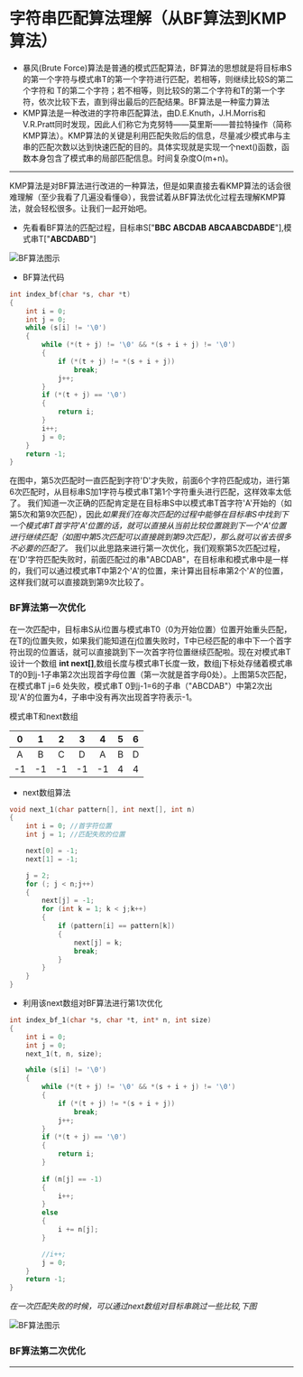 字符串匹配算法理解（从BF算法到KMP算法）
===========
* 暴风(Brute Force)算法是普通的模式匹配算法，BF算法的思想就是将目标串S的第一个字符与模式串T的第一个字符进行匹配，若相等，则继续比较S的第二个字符和 T的第二个字符；若不相等，则比较S的第二个字符和T的第一个字符，依次比较下去，直到得出最后的匹配结果。BF算法是一种蛮力算法
* KMP算法是一种改进的字符串匹配算法，由D.E.Knuth，J.H.Morris和V.R.Pratt同时发现，因此人们称它为克努特——莫里斯——普拉特操作（简称KMP算法）。KMP算法的关键是利用匹配失败后的信息，尽量减少模式串与主串的匹配次数以达到快速匹配的目的。具体实现就是实现一个next()函数，函数本身包含了模式串的局部匹配信息。时间复杂度O(m+n)。
****** 

KMP算法是对BF算法进行改进的一种算法，但是如果直接去看KMP算法的话会很难理解（至少我看了几遍没看懂:smile:），我尝试着从BF算法优化过程去理解KMP算法，就会轻松很多。让我们一起开始吧。

* 先看看BF算法的匹配过程，目标串S["**BBC ABCDAB ABCAABCDABDE**"],模式串T["**ABCDABD**"]


![][bf]

* BF算法代码
```cpp
int index_bf(char *s, char *t)
{
	int i = 0;
	int j = 0;
	while (s[i] != '\0')
	{
		while (*(t + j) != '\0' && *(s + i + j) != '\0')
		{
			if (*(t + j) != *(s + i + j))
				break;
			j++;
		}
		if (*(t + j) == '\0')
		{
			return i;
		}
		i++;
		j = 0;
	}
	return -1;
}
```

在图中，第5次匹配时一直匹配到字符'D'才失败，前面6个字符匹配成功，进行第6次匹配时，从目标串S加1字符与模式串T第1个字符重头进行匹配，这样效率太低了。
我们知道一次正确的匹配肯定是在目标串S中以模式串T首字符'A'开始的（如第5次和第9次匹配），因此*如果我们在每次匹配的过程中能够在目标串S中找到下一个模式串T首字符'A'位置的话，就可以直接从当前比较位置跳到下一个'A'位置进行继续匹配（如图中第5次匹配可以直接跳到第9次匹配），那么就可以省去很多不必要的匹配了。* 我们以此思路来进行第一次优化，我们观察第5次匹配过程，在'D'字符匹配失败时，前面匹配过的串"ABCDAB"，在目标串和模式串中是一样的，我们可以通过模式串T中第2个'A'的位置，来计算出目标串第2个'A'的位置，这样我们就可以直接跳到第9次比较了。

### BF算法第一次优化
在一次匹配中，目标串S从i位置与模式串T0（0为开始位置）位置开始重头匹配，在T的j位置失败，如果我们能知道在j位置失败时，T中已经匹配的串中下一个首字符出现的位置话，就可以直接跳到下一次首字符位置继续匹配啦。现在对模式串T设计一个数组 **int next[]**,数组长度与模式串T长度一致，数组j下标处存储着模式串T的0到j-1子串第2次出现首字母位置（第一次就是首字母0处）。上图第5次匹配，在模式串T j=6 处失败，模式串T 0到j-1=6的子串（"ABCDAB"）中第2次出现'A'的位置为4，子串中没有再次出现首字符表示-1。

模式串T和next数组

 0 |1 |2 |3 |4 |5 |6 |
:----: | :----:|:----:|:----:|:----:|:----:|:----:|
A  | B |C |D |A |B |D |
-1  | -1 |-1 |-1 |-1 |4 |4 |

* next数组算法
```cpp
void next_1(char pattern[], int next[], int n)
{
	int i = 0; //首字符位置
	int j = 1; //匹配失败的位置

	next[0] = -1;
	next[1] = -1;

	j = 2;
	for (; j < n;j++)
	{
		next[j] = -1;
		for (int k = 1; k < j;k++)
		{
			if (pattern[i] == pattern[k])
			{
				next[j] = k;
				break;
			}
		}
	}
}
```
* 利用该next数组对BF算法进行第1次优化
```cpp
int index_bf_1(char *s, char *t, int* n, int size)
{
	int i = 0;
	int j = 0;
	next_1(t, n, size);

	while (s[i] != '\0')
	{
		while (*(t + j) != '\0' && *(s + i + j) != '\0')
		{
			if (*(t + j) != *(s + i + j))
				break;
			j++;
		}
		if (*(t + j) == '\0')
		{
			return i;
		}
		
		if (n[j] == -1)
		{
			i++;
		}
		else
		{
			i += n[j];
		}

		//i++;
		j = 0;
	}
	return -1;
}
```
_在一次匹配失败的时候，可以通过next数组对目标串跳过一些比较,下图_

![][bf1]

### BF算法第二次优化


--------------------------------
[bf]:/StringMatch/img/BF.png "BF算法图示"
[bf1]:/StringMatch/img/BF_1.png "BF算法图示"


